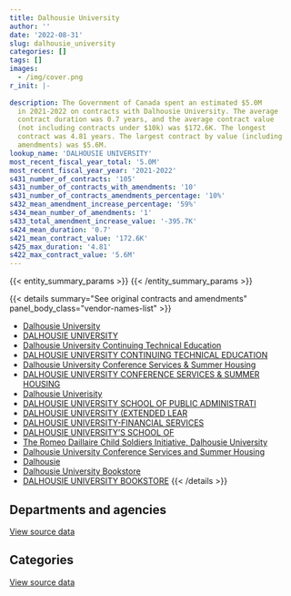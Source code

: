```yaml
---
title: Dalhousie University
author: ''
date: '2022-08-31'
slug: dalhousie_university
categories: []
tags: []
images:
  - /img/cover.png
r_init: |-
  
description: The Government of Canada spent an estimated $5.0M
  in 2021-2022 on contracts with Dalhousie University. The average
  contract duration was 0.7 years, and the average contract value
  (not including contracts under $10k) was $172.6K. The longest
  contract was 4.81 years. The largest contract by value (including
  amendments) was $5.6M.
lookup_name: 'DALHOUSIE UNIVERSITY'
most_recent_fiscal_year_total: '5.0M'
most_recent_fiscal_year_year: '2021-2022'
s431_number_of_contracts: '105'
s431_number_of_contracts_with_amendments: '10'
s431_number_of_contracts_amendments_percentage: '10%'
s432_mean_amendment_increase_percentage: '59%'
s434_mean_number_of_amendments: '1'
s433_total_amendment_increase_value: '-395.7K'
s424_mean_duration: '0.7'
s421_mean_contract_value: '172.6K'
s425_max_duration: '4.81'
s422_max_contract_value: '5.6M'
---
```


<script src="/rmarkdown-libs/htmlwidgets/htmlwidgets.js"></script>
<link href="/rmarkdown-libs/datatables-css/datatables-crosstalk.css" rel="stylesheet" />
<script src="/rmarkdown-libs/datatables-binding/datatables.js"></script>
<script src="/rmarkdown-libs/jquery/jquery-3.6.0.min.js"></script>
<link href="/rmarkdown-libs/dt-core-bootstrap/css/dataTables.bootstrap.min.css" rel="stylesheet" />
<link href="/rmarkdown-libs/dt-core-bootstrap/css/dataTables.bootstrap.extra.css" rel="stylesheet" />
<script src="/rmarkdown-libs/dt-core-bootstrap/js/jquery.dataTables.min.js"></script>
<script src="/rmarkdown-libs/dt-core-bootstrap/js/dataTables.bootstrap.min.js"></script>
<link href="/rmarkdown-libs/crosstalk/css/crosstalk.min.css" rel="stylesheet" />
<script src="/rmarkdown-libs/crosstalk/js/crosstalk.min.js"></script>
<script src="/rmarkdown-libs/htmlwidgets/htmlwidgets.js"></script>
<link href="/rmarkdown-libs/datatables-css/datatables-crosstalk.css" rel="stylesheet" />
<script src="/rmarkdown-libs/datatables-binding/datatables.js"></script>
<script src="/rmarkdown-libs/jquery/jquery-3.6.0.min.js"></script>
<link href="/rmarkdown-libs/dt-core-bootstrap/css/dataTables.bootstrap.min.css" rel="stylesheet" />
<link href="/rmarkdown-libs/dt-core-bootstrap/css/dataTables.bootstrap.extra.css" rel="stylesheet" />
<script src="/rmarkdown-libs/dt-core-bootstrap/js/jquery.dataTables.min.js"></script>
<script src="/rmarkdown-libs/dt-core-bootstrap/js/dataTables.bootstrap.min.js"></script>
<link href="/rmarkdown-libs/crosstalk/css/crosstalk.min.css" rel="stylesheet" />
<script src="/rmarkdown-libs/crosstalk/js/crosstalk.min.js"></script>

{{< entity_summary_params >}}
{{< /entity_summary_params >}}

{{< details summary="See original contracts and amendments" panel_body_class="vendor-names-list" >}}
- [Dalhousie University](https://search.open.canada.ca/en/ct/?sort=contract_value_f%20desc&page=1&search_text=%22Dalhousie%20University%22)
- [DALHOUSIE UNIVERSITY](https://search.open.canada.ca/en/ct/?sort=contract_value_f%20desc&page=1&search_text=%22DALHOUSIE%20UNIVERSITY%22)
- [Dalhousie University Continuing Technical Education](https://search.open.canada.ca/en/ct/?sort=contract_value_f%20desc&page=1&search_text=%22Dalhousie%20University%20Continuing%20Technical%20Education%22)
- [DALHOUSIE UNIVERSITY CONTINUING TECHNICAL EDUCATION](https://search.open.canada.ca/en/ct/?sort=contract_value_f%20desc&page=1&search_text=%22DALHOUSIE%20UNIVERSITY%20CONTINUING%20TECHNICAL%20EDUCATION%22)
- [Dalhousie University Conference Services & Summer Housing](https://search.open.canada.ca/en/ct/?sort=contract_value_f%20desc&page=1&search_text=%22Dalhousie%20University%20Conference%20Services%20%26%20Summer%20Housing%22)
- [DALHOUSIE UNIVERSITY CONFERENCE SERVICES & SUMMER HOUSING](https://search.open.canada.ca/en/ct/?sort=contract_value_f%20desc&page=1&search_text=%22DALHOUSIE%20UNIVERSITY%20CONFERENCE%20SERVICES%20%26%20SUMMER%20HOUSING%22)
- [Dalhousie Univerisity](https://search.open.canada.ca/en/ct/?sort=contract_value_f%20desc&page=1&search_text=%22Dalhousie%20Univerisity%22)
- [DALHOUSIE UNIVERSITY SCHOOL OF PUBLIC ADMINISTRATI](https://search.open.canada.ca/en/ct/?sort=contract_value_f%20desc&page=1&search_text=%22DALHOUSIE%20UNIVERSITY%20SCHOOL%20OF%20PUBLIC%20ADMINISTRATI%22)
- [DALHOUSIE UNIVERSITY (EXTENDED LEAR](https://search.open.canada.ca/en/ct/?sort=contract_value_f%20desc&page=1&search_text=%22DALHOUSIE%20UNIVERSITY%20%28EXTENDED%20LEAR%22)
- [DALHOUSIE UNIVERSITY-FINANCIAL SERVICES](https://search.open.canada.ca/en/ct/?sort=contract_value_f%20desc&page=1&search_text=%22DALHOUSIE%20UNIVERSITY-FINANCIAL%20SERVICES%22)
- [DALHOUSIE UNIVERSITY’S SCHOOL OF](https://search.open.canada.ca/en/ct/?sort=contract_value_f%20desc&page=1&search_text=%22DALHOUSIE%20UNIVERSITY%27S%20SCHOOL%20OF%22)
- [The Romeo Daillaire Child Soldiers Initiative, Dalhousie University](https://search.open.canada.ca/en/ct/?sort=contract_value_f%20desc&page=1&search_text=%22The%20Romeo%20Daillaire%20Child%20Soldiers%20Initiative%2c%20Dalhousie%20University%22)
- [Dalhousie University Conference Services and Summer Housing](https://search.open.canada.ca/en/ct/?sort=contract_value_f%20desc&page=1&search_text=%22Dalhousie%20University%20Conference%20Services%20%20and%20Summer%20Housing%22)
- [Dalhousie](https://search.open.canada.ca/en/ct/?sort=contract_value_f%20desc&page=1&search_text=%22Dalhousie%22)
- [Dalhousie University Bookstore](https://search.open.canada.ca/en/ct/?sort=contract_value_f%20desc&page=1&search_text=%22Dalhousie%20University%20Bookstore%22)
- [DALHOUSIE UNIVERSITY BOOKSTORE](https://search.open.canada.ca/en/ct/?sort=contract_value_f%20desc&page=1&search_text=%22DALHOUSIE%20UNIVERSITY%20BOOKSTORE%22)
{{< /details >}}

## Departments and agencies

<div id="htmlwidget-1" style="width:100%;height:auto;" class="datatables html-widget"></div>
<script type="application/json" data-for="htmlwidget-1">{"x":{"style":"bootstrap","filter":"none","vertical":false,"data":[["<a href=\"/departments/aafc-aac/\">Agriculture and Agri-Food Canada<\/a>","<a href=\"/departments/cic/\">Immigration, Refugees and Citizenship Canada<\/a>","<a href=\"/departments/dfo-mpo/\">Fisheries and Oceans Canada<\/a>","<a href=\"/departments/dnd-mdn/\">National Defence<\/a>","<a href=\"/departments/ec/\">Environment and Climate Change Canada<\/a>","<a href=\"/departments/esdc-edsc/\">Employment and Social Development Canada<\/a>","<a href=\"/departments/hc-sc/\">Health Canada<\/a>","<a href=\"/departments/nrc-cnrc/\">National Research Council Canada<\/a>","<a href=\"/departments/nrcan-rncan/\">Natural Resources Canada<\/a>","<a href=\"/departments/pc/\">Parks Canada<\/a>","<a href=\"/departments/phac-aspc/\">Public Health Agency of Canada<\/a>","<a href=\"/departments/ssc-spc/\">Shared Services Canada<\/a>","<a href=\"/departments/tbs-sct/\">Treasury Board of Canada Secretariat<\/a>","<a href=\"/departments/tc/\">Transport Canada<\/a>"],[19320,6904.11,68310,167699.94,null,null,108671.24,null,145141.07,null,null,null,102900,null],[14593.5,null,381858.32,1543460.44,24261.1,24999,152359.71,51730.89,46283.6,32443.56,null,6293.91,null,null],[null,null,335242.53,1876757.8,30044,null,220184.16,293618.72,100930,68162.82,1497232.3,6276.71,null,null],[64037.02,null,256276.69,2137126.85,null,3216.12,35795.73,41330.01,154790.6,54570.97,1751035.61,6276.71,null,541255.49]],"container":"<table class=\"table table-striped table-hover row-border order-column display\">\n  <thead>\n    <tr>\n      <th>Department<\/th>\n      <th>2018-2019<\/th>\n      <th>2019-2020<\/th>\n      <th>2020-2021<\/th>\n      <th>2021-2022<\/th>\n    <\/tr>\n  <\/thead>\n<\/table>","options":{"order":[[4,"desc"]],"pageLength":10,"autoWidth":true,"columnDefs":[{"targets":1,"render":"function(data, type, row, meta) {\n    return type !== 'display' ? data : DTWidget.formatCurrency(data, \"$\", 2, 3, \",\", \".\", true, null);\n  }"},{"targets":2,"render":"function(data, type, row, meta) {\n    return type !== 'display' ? data : DTWidget.formatCurrency(data, \"$\", 2, 3, \",\", \".\", true, null);\n  }"},{"targets":3,"render":"function(data, type, row, meta) {\n    return type !== 'display' ? data : DTWidget.formatCurrency(data, \"$\", 2, 3, \",\", \".\", true, null);\n  }"},{"targets":4,"render":"function(data, type, row, meta) {\n    return type !== 'display' ? data : DTWidget.formatCurrency(data, \"$\", 2, 3, \",\", \".\", true, null);\n  }"},{"width":"16%","targets":[1,2,3,4]},{"className":"dt-right","targets":[1,2,3,4]}],"orderClasses":false}},"evals":["options.columnDefs.0.render","options.columnDefs.1.render","options.columnDefs.2.render","options.columnDefs.3.render"],"jsHooks":[]}</script>
<p class="text-right">
<a href="https://github.com/GoC-Spending/contracts-data/tree/main/data/out/vendors/dalhousie_university/summary_by_fiscal_year_by_department.csv" class="source-data-link btn btn-link">View source data</a>
</p>

## Categories

<div id="htmlwidget-2" style="width:100%;height:auto;" class="datatables html-widget"></div>
<script type="application/json" data-for="htmlwidget-2">{"x":{"style":"bootstrap","filter":"none","vertical":false,"data":[["<a href=\"/categories/other/\">(Other)<\/a>","<a href=\"/categories/facilities_and_construction/\">Facilities and construction<\/a>","<a href=\"/categories/professional_services/\">Professional services<\/a>","<a href=\"/categories/information_technology/\">Information technology<\/a>","<a href=\"/categories/medical/\">Medical<\/a>","<a href=\"/categories/industrial_products_and_services/\">Industrial products and services<\/a>","<a href=\"/categories/security_and_protection/\">Security and protection<\/a>","<a href=\"/categories/human_capital/\">Human capital<\/a>"],[null,null,489351.54,null,null,null,null,129594.83],[null,12176.2,1000006.08,154337.05,null,null,1080328.77,31435.93],[null,12176.2,2408266.49,6673.56,80000,null,1860000,61332.8],[31570,12176.2,2769636.87,6276.71,null,78755.17,1860000,287296.85]],"container":"<table class=\"table table-striped table-hover row-border order-column display\">\n  <thead>\n    <tr>\n      <th>Category<\/th>\n      <th>2018-2019<\/th>\n      <th>2019-2020<\/th>\n      <th>2020-2021<\/th>\n      <th>2021-2022<\/th>\n    <\/tr>\n  <\/thead>\n<\/table>","options":{"order":[[4,"desc"]],"dom":"t","pageLength":30,"autoWidth":true,"columnDefs":[{"targets":1,"render":"function(data, type, row, meta) {\n    return type !== 'display' ? data : DTWidget.formatCurrency(data, \"$\", 2, 3, \",\", \".\", true, null);\n  }"},{"targets":2,"render":"function(data, type, row, meta) {\n    return type !== 'display' ? data : DTWidget.formatCurrency(data, \"$\", 2, 3, \",\", \".\", true, null);\n  }"},{"targets":3,"render":"function(data, type, row, meta) {\n    return type !== 'display' ? data : DTWidget.formatCurrency(data, \"$\", 2, 3, \",\", \".\", true, null);\n  }"},{"targets":4,"render":"function(data, type, row, meta) {\n    return type !== 'display' ? data : DTWidget.formatCurrency(data, \"$\", 2, 3, \",\", \".\", true, null);\n  }"},{"width":"16%","targets":[1,2,3,4]},{"className":"dt-right","targets":[1,2,3,4]}],"orderClasses":false,"lengthMenu":[10,25,30,50,100]}},"evals":["options.columnDefs.0.render","options.columnDefs.1.render","options.columnDefs.2.render","options.columnDefs.3.render"],"jsHooks":[]}</script>
<p class="text-right">
<a href="https://github.com/GoC-Spending/contracts-data/tree/main/data/out/vendors/dalhousie_university/summary_by_fiscal_year_by_category.csv" class="source-data-link btn btn-link">View source data</a>
</p>
